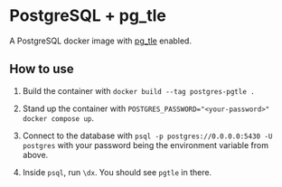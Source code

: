 # PostgreSQL + pg_tle

A PostgreSQL docker image with [pg_tle](https://github.com/aws/pg_tle) enabled.

## How to use

1. Build the container with `docker build --tag postgres-pgtle .`

2. Stand up the container with `POSTGRES_PASSWORD="<your-password>" docker compose up`.

3. Connect to the database with `psql -p postgres://0.0.0.0:5430 -U postgres`
   with your password being the environment variable from above.

4. Inside `psql`, run `\dx`. You should see `pgtle` in there.
